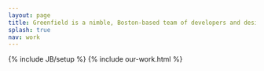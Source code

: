 ```yaml
---
layout: page
title: Greenfield is a nimble, Boston-based team of developers and designers.
splash: true
nav: work
---
```

{% include JB/setup %}
{% include our-work.html %}
